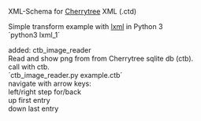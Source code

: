 XML-Schema for [Cherrytree](https://www.giuspen.com/cherrytree/) XML (.ctd)  

Simple transform example with [lxml](https://lxml.de/) in Python 3  
´python3 lxml_1´  

added: ctb_image_reader  
Read and show png from from Cherrytree sqlite db (ctb).  
call with ctb.  
´ctb_image_reader.py example.ctb´  
navigate with arrow keys:  
left/right step for/back  
up first entry  
down last entry  




